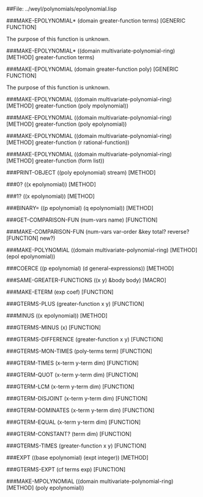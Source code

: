 
##File: ../weyl/polynomials/epolynomial.lisp 


###MAKE-EPOLYNOMIAL* (domain greater-function terms)         [GENERIC FUNCTION]

   The purpose of this function is unknown.

###MAKE-EPOLYNOMIAL* ((domain multivariate-polynomial-ring)            [METHOD]
                    greater-function terms)

###MAKE-EPOLYNOMIAL (domain greater-function poly)           [GENERIC FUNCTION]

   The purpose of this function is unknown.

###MAKE-EPOLYNOMIAL ((domain multivariate-polynomial-ring)             [METHOD]
                   greater-function (poly mpolynomial))

###MAKE-EPOLYNOMIAL ((domain multivariate-polynomial-ring)             [METHOD]
                   greater-function (poly epolynomial))

###MAKE-EPOLYNOMIAL ((domain multivariate-polynomial-ring)             [METHOD]
                   greater-function (r rational-function))

###MAKE-EPOLYNOMIAL ((domain multivariate-polynomial-ring)             [METHOD]
                   greater-function (form list))

###PRINT-OBJECT ((poly epolynomial) stream)                            [METHOD]

###0? ((x epolynomial))                                                [METHOD]

###1? ((x epolynomial))                                                [METHOD]

###BINARY= ((p epolynomial) (q epolynomial))                           [METHOD]

###GET-COMPARISON-FUN (num-vars name)                                [FUNCTION]

###MAKE-COMPARISON-FUN (num-vars var-order &key total? reverse?      [FUNCTION]
                      new?)

###MAKE-POLYNOMIAL ((domain multivariate-polynomial-ring)              [METHOD]
                  (epol epolynomial))

###COERCE ((p epolynomial) (d general-expressions))                    [METHOD]

###SAME-GREATER-FUNCTIONS ((x y) &body body)                            [MACRO]

###MAKE-ETERM (exp coef)                                             [FUNCTION]

###GTERMS-PLUS (greater-function x y)                                [FUNCTION]

###MINUS ((x epolynomial))                                             [METHOD]

###GTERMS-MINUS (x)                                                  [FUNCTION]

###GTERMS-DIFFERENCE (greater-function x y)                          [FUNCTION]

###GTERMS-MON-TIMES (poly-terms term)                                [FUNCTION]

###GTERM-TIMES (x-term y-term dim)                                   [FUNCTION]

###GTERM-QUOT (x-term y-term dim)                                    [FUNCTION]

###GTERM-LCM (x-term y-term dim)                                     [FUNCTION]

###GTERM-DISJOINT (x-term y-term dim)                                [FUNCTION]

###GTERM-DOMINATES (x-term y-term dim)                               [FUNCTION]

###GTERM-EQUAL (x-term y-term dim)                                   [FUNCTION]

###GTERM-CONSTANT? (term dim)                                        [FUNCTION]

###GTERMS-TIMES (greater-function x y)                               [FUNCTION]

###EXPT ((base epolynomial) (expt integer))                            [METHOD]

###GTERMS-EXPT (cf terms exp)                                        [FUNCTION]

###MAKE-MPOLYNOMIAL ((domain multivariate-polynomial-ring)             [METHOD]
                   (poly epolynomial))
